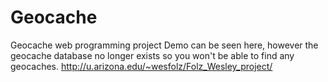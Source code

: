 # Geocache
Geocache web programming project
Demo can be seen here, however the geocache database no longer exists so you won't be able to find any geocaches.
http://u.arizona.edu/~wesfolz/Folz_Wesley_project/
